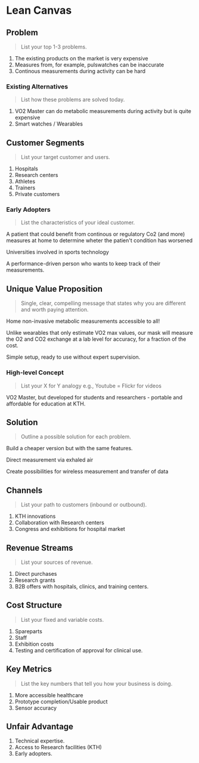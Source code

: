 # Lean Canvas

## Problem
> List your top 1-3 problems.

1. The existing products on the market is very expensive
2. Measures from, for example, pulswatches can be inaccurate
3. Continous measurements during activity can be hard 

### Existing Alternatives
> List how these problems are solved today.

1. VO2 Master can do metabolic measurements during activity but is quite expensive
2. Smart watches / Wearables

## Customer Segments
> List your target customer and users.

1. Hospitals
2. Research centers
3. Athletes
4. Trainers
5. Private customers

### Early Adopters
> List the characteristics of your ideal customer.

A patient that could benefit from continous or regulatory Co2 (and more) measures at home to determine wheter the patien't condition has worsened
 
Universities involved in sports technology 

A performance-driven person who wants to keep track of their measurements. 

 ## Unique Value Proposition
> Single, clear, compelling message that states why you are different and worth paying attention.

Home non-invasive metabolic measurements accessible to all!

Unlike wearables that only estimate VO2 max values, our mask will measure the O2 and CO2 exchange at a lab level for accuracy, for a fraction of the cost. 

Simple setup, ready to use without expert supervision.


### High-level Concept
> List your X for Y analogy e.g., Youtube = Flickr for videos

VO2 Master, but developed for students and researchers - portable and affordable for education at KTH.


## Solution
> Outline a possible solution for each problem.

Build a cheaper version but with the same features.

Direct measurement via exhaled air

Create possibilities for wireless measurement and transfer of data
 
## Channels
> List your path to customers (inbound or outbound).

1. KTH innovations
2. Collaboration with Research centers
3. Congress and exhibitions for hospital market

## Revenue Streams
> List your sources of revenue.

1. Direct purchases
2. Research grants
3. B2B offers with hospitals, clinics, and training centers. 

## Cost Structure
> List your fixed and variable costs.

1. Spareparts
2. Staff
3. Exhibition costs
4. Testing and certification of approval for clinical use.  

## Key Metrics

> List the key numbers that tell you how your business is doing.

1. More accessible healthcare
2. Prototype completion/Usable product
3. Sensor accuracy

## Unfair Advantage

1. Technical expertise.
2. Access to Research facilities (KTH)
3. Early adopters. 


 
